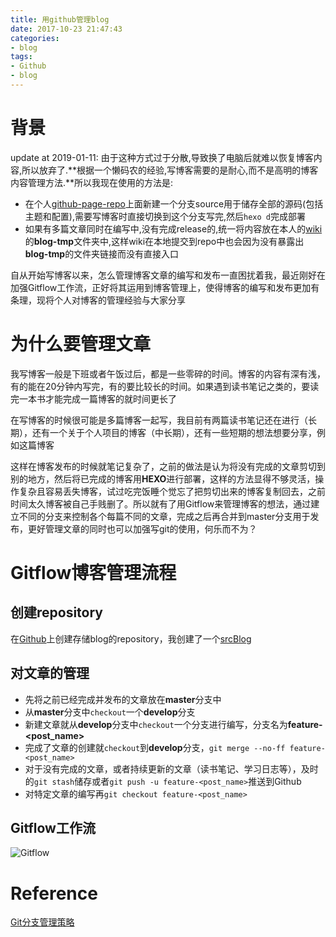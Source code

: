 ```yaml
---
title: 用github管理blog
date: 2017-10-23 21:47:43
categories:
- blog
tags:
- Github
- blog
---
```


# 背景

update at 2019-01-11: 由于这种方式过于分散,导致换了电脑后就难以恢复博客内容,所以放弃了.**根据一个懒码农的经验,写博客需要的是耐心,而不是高明的博客内容管理方法.**所以我现在使用的方法是:

* 在个人[github-page-repo](https://github.com/zhongjiajie/zhongjiajie.github.com)上面新建一个分支source用于储存全部的源码(包括主题和配置),需要写博客时直接切换到这个分支写完,然后`hexo d`完成部署
* 如果有多篇文章同时在编写中,没有完成release的,统一将内容放在本人的[wiki](https://github.com/zhongjiajie/zhongjiajie.github.com/wiki)的**blog-tmp**文件夹中,这样wiki在本地提交到repo中也会因为没有暴露出**blog-tmp**的文件夹链接而没有直接入口

自从开始写博客以来，怎么管理博客文章的编写和发布一直困扰着我，最近刚好在加强Gitflow工作流，正好将其运用到博客管理上，使得博客的编写和发布更加有条理，现将个人对博客的管理经验与大家分享

<!-- more -->

# 为什么要管理文章

我写博客一般是下班或者午饭过后，都是一些零碎的时间。博客的内容有深有浅，有的能在20分钟内写完，有的要比较长的时间。如果遇到读书笔记之类的，要读完一本书才能完成一篇博客的就时间更长了

在写博客的时候很可能是多篇博客一起写，我目前有两篇读书笔记还在进行（长期），还有一个关于个人项目的博客（中长期），还有一些短期的想法想要分享，例如这篇博客

这样在博客发布的时候就笔记复杂了，之前的做法是认为将没有完成的文章剪切到别的地方，然后将已完成的博客用**HEXO**进行部署，这样的方法显得不够灵活，操作复杂且容易丢失博客，试过吃完饭睡个觉忘了把剪切出来的博客复制回去，之前时间太久博客被自己手贱删了。所以就有了用Gitflow来管理博客的想法，通过建立不同的分支来控制各个每篇不同的文章，完成之后再合并到master分支用于发布，更好管理文章的同时也可以加强写git的使用，何乐而不为？

# Gitflow博客管理流程

## 创建repository

在[Github][1]上创建存储blog的repository，我创建了一个[srcBlog][2]

## 对文章的管理

* 先将之前已经完成并发布的文章放在**master**分支中
* 从**master**分支中`checkout`一个**develop**分支
* 新建文章就从**develop**分支中`checkout`一个分支进行编写，分支名为**feature-<post_name>**
* 完成了文章的创建就`checkout`到**develop**分支，`git merge --no-ff feature-<post_name>`
* 对于没有完成的文章，或者持续更新的文章（读书笔记、学习日志等），及时的`git stash`储存或者`git push -u feature-<post_name>`推送到Github
* 对特定文章的编写再`git checkout feature-<post_name>`

## Gitflow工作流

![Gitflow](gitflow.png)

# Reference

[Git分支管理策略][3]

[1]: https://github.com
[2]: https://github.com/zhongjiajie/srcBlog
[3]: http://www.ruanyifeng.com/blog/2012/07/git.html
